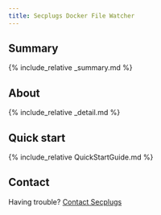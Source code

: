 ```yaml
---
title: Secplugs Docker File Watcher
---
```

## Summary
{% include_relative _summary.md %}

## About
{% include_relative _detail.md %}

## Quick start
{% include_relative QuickStartGuide.md %}

## Contact
Having trouble? [Contact Secplugs ](https://secplugs.com/contacts)